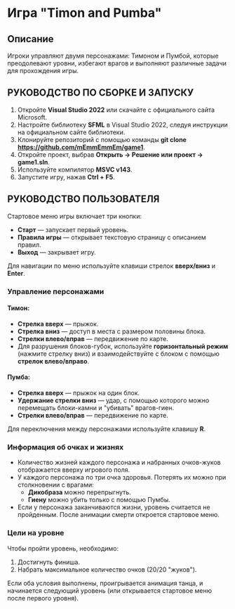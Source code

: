 # Игра "Timon and Pumba"

## Описание
Игроки управляют двумя персонажами: Тимоном и Пумбой, которые преодолевают уровни, избегают врагов и выполняют различные задачи для прохождения игры.

## РУКОВОДСТВО ПО СБОРКЕ И ЗАПУСКУ

1. Откройте **Visual Studio 2022** или скачайте с официального сайта Microsoft.
2. Настройте библиотеку **SFML** в Visual Studio 2022, следуя инструкции на официальном сайте библиотеки.
3. Клонируйте репозиторий с помощью команды  **git clone https://github.com/mEmmEmmEm/game1**.
4. Откройте проект, выбрав **Открыть -> Решение или проект -> game1.sln**.
5. Используйте компилятор **MSVC v143**.
6. Запустите игру, нажав **Ctrl + F5**.

## РУКОВОДСТВО ПОЛЬЗОВАТЕЛЯ

Стартовое меню игры включает три кнопки:
- **Старт** — запускает первый уровень.
- **Правила игры** — открывает текстовую страницу с описанием правил.
- **Выход** — закрывает игру.

Для навигации по меню используйте клавиши стрелок **вверх/вниз** и **Enter**.

### Управление персонажами

#### **Тимон**:
- **Стрелка вверх** — прыжок.
- **Стрелка вниз** — доступ в места с размером половины блока.
- **Стрелки влево/вправ** — передвижение по карте.
- Для разрушения блоков-губок, используйте **горизонтальный режим** (нажмите стрелку вниз) и взаимодействуйте с блоком с помощью **стрелок влево/вправо**.

#### **Пумба**:
- **Стрелка вверх** — прыжок на один блок.
- **Удержание стрелки вниз** — удар, с помощью которого можно перемещать блоки-камни и "убивать" врагов-гиен.
- **Стрелки влево/вправ** — передвижение по карте.

Для переключения между персонажами используйте клавишу **R**.

### Информация об очках и жизнях
- Количество жизней каждого персонажа и набранных очков-жуков отображается вверху игрового поля.
- У каждого персонажа по три очка здоровья. Потерять их можно при столкновении с врагами:
  - **Дикобраза** можно перепрыгнуть.
  - **Гиену** можно убить только с помощью Пумбы.
- Если у персонажа заканчиваются жизни, уровень считается не пройденным. После анимации смерти откроется стартовое меню.

### Цели на уровне
Чтобы пройти уровень, необходимо:
1. Достигнуть финиша.
2. Набрать максимальное количество очков (20/20 "жуков").

Если оба условия выполнены, проигрывается анимация танца, и начинается следующий уровень (или открывается стартовое меню после первого уровня).


